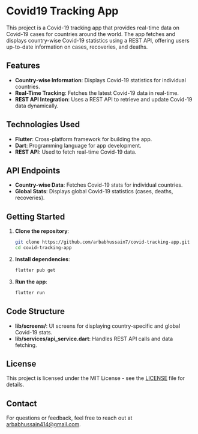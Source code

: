 # Covid19 Tracking App

This project is a Covid-19 tracking app that provides real-time data on Covid-19 cases for countries around the world. The app fetches and displays country-wise Covid-19 statistics using a REST API, offering users up-to-date information on cases, recoveries, and deaths.

## Features

- **Country-wise Information**: Displays Covid-19 statistics for individual countries.
- **Real-Time Tracking**: Fetches the latest Covid-19 data in real-time.
- **REST API Integration**: Uses a REST API to retrieve and update Covid-19 data dynamically.
  
## Technologies Used

- **Flutter**: Cross-platform framework for building the app.
- **Dart**: Programming language for app development.
- **REST API**: Used to fetch real-time Covid-19 data.
  
## API Endpoints

- **Country-wise Data**: Fetches Covid-19 stats for individual countries.
- **Global Stats**: Displays global Covid-19 statistics (cases, deaths, recoveries).

## Getting Started

1. **Clone the repository**:
   ```bash
   git clone https://github.com/arbabhussain7/covid-tracking-app.git
   cd covid-tracking-app
   ```

2. **Install dependencies**:
   ```bash
   flutter pub get
   ```

3. **Run the app**:
   ```bash
   flutter run
   ```

## Code Structure

- **lib/screens/**: UI screens for displaying country-specific and global Covid-19 stats.
- **lib/services/api_service.dart**: Handles REST API calls and data fetching.
  
## License

This project is licensed under the MIT License - see the [LICENSE](LICENSE) file for details.

## Contact

For questions or feedback, feel free to reach out at [arbabhussain414@gmail.com](arbabhussain414@gmail.com).
